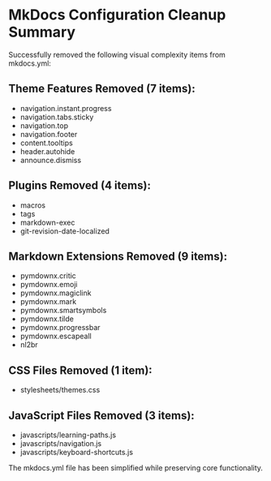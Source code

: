 # MkDocs Configuration Cleanup Summary

Successfully removed the following visual complexity items from mkdocs.yml:

## Theme Features Removed (7 items):
- navigation.instant.progress
- navigation.tabs.sticky
- navigation.top
- navigation.footer
- content.tooltips
- header.autohide
- announce.dismiss

## Plugins Removed (4 items):
- macros
- tags
- markdown-exec
- git-revision-date-localized

## Markdown Extensions Removed (9 items):
- pymdownx.critic
- pymdownx.emoji
- pymdownx.magiclink
- pymdownx.mark
- pymdownx.smartsymbols
- pymdownx.tilde
- pymdownx.progressbar
- pymdownx.escapeall
- nl2br

## CSS Files Removed (1 item):
- stylesheets/themes.css

## JavaScript Files Removed (3 items):
- javascripts/learning-paths.js
- javascripts/navigation.js
- javascripts/keyboard-shortcuts.js

The mkdocs.yml file has been simplified while preserving core functionality.